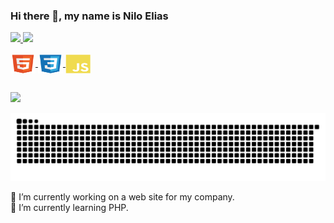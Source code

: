### Hi there 👋, my name is Nilo Elias
<div style="display: inline_block">
  <a href="https://github.com/NiloElias">
  <img height="150em" widght="90" src="https://github-readme-stats.vercel.app/api?username=NiloElias&show_icons=true&theme=dark&include_all_commits=true&count_private=true"/>
  <img height="150em" widght="90" src="https://github-readme-stats.vercel.app/api/top-langs/?username=NiloElias&layout=compact&langs_count=7&theme=dark"/>
</div>
<div style="display: inline_block"><br>
  <img align="center" alt="HTML" height="30" width="40" src="https://raw.githubusercontent.com/devicons/devicon/master/icons/html5/html5-original.svg">
  <img align="center" alt="CSS" height="30" width="40" src="https://raw.githubusercontent.com/devicons/devicon/master/icons/css3/css3-original.svg">
  <img align="center" alt="Js" height="30" width="40" src="https://raw.githubusercontent.com/devicons/devicon/master/icons/javascript/javascript-plain.svg">
</div>
  
##
  
<div>
  <a href="https://instagram.com/nilo_elias" target="_blank"><img src="https://img.shields.io/badge/-Instagram-%23E4405F?style=for-the-badge&logo=instagram&logoColor=white" target="_blank"></a>
  
  
   ![Snake animation](https://github.com/NiloElias/NiloElias/blob/output/github-contribution-grid-snake.svg)
  
</div>
🔭 I’m currently working on a web site for my company.<br/>
🌱 I’m currently learning PHP.

